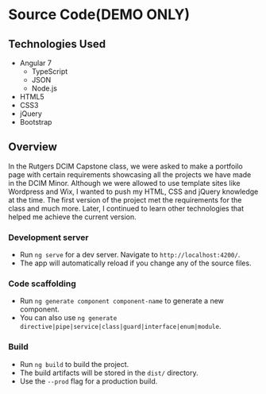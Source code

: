 # Source Code(DEMO ONLY)

## Technologies Used ##
- Angular 7
  - TypeScript
  - JSON
  - Node.js
- HTML5
- CSS3
- jQuery
- Bootstrap

## Overview ##
In the Rutgers DCIM Capstone class, we were asked to make a portfoilo page with certain requirements showcasing all the projects we have made in the DCIM Minor. Although we were allowed to use template sites like Wordpress and Wix, I wanted to push my HTML, CSS and jQuery knowledge at the time. The first version of the project met the requirements for the class and much more. Later, I continued to learn other technologies that helped me achieve the current version.


### Development server

- Run `ng serve` for a dev server. Navigate to `http://localhost:4200/`. 
- The app will automatically reload if you change any of the source files.

### Code scaffolding

- Run `ng generate component component-name` to generate a new component. 
- You can also use `ng generate directive|pipe|service|class|guard|interface|enum|module`.

### Build

- Run `ng build` to build the project. 
- The build artifacts will be stored in the `dist/` directory. 
- Use the `--prod` flag for a production build.
